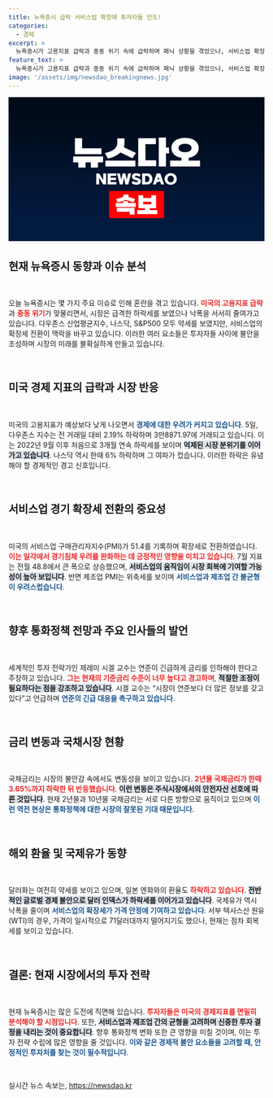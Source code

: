 ```yaml
---
title: 뉴욕증시 급락 서비스업 확장에 투자자들 안도!
categories:
  - 경제
excerpt: >
  뉴욕증시가 고용지표 급락과 중동 위기 속에 급락하며 패닉 상황을 겪었으나, 서비스업 확장 소식에 낙폭을 일부 줄이고 있다. 공포지수는 팬데믹 초기 수준까지 치솟았고, 전문가들은 연준의 긴급 금리 인하를 촉구했다.
feature_text: >
  뉴욕증시가 고용지표 급락과 중동 위기 속에 급락하며 패닉 상황을 겪었으나, 서비스업 확장 소식에 낙폭을 일부 줄이고 있다. 공포지수는 팬데믹 초기 수준까지 치솟았고, 전문가들은 연준의 긴급 금리 인하를 촉구했다.
image: '/assets/img/newsdao_breakingnews.jpg'
---
```


<p><img src="/assets/img/newsdao_breakingnews.jpg" alt="pcversion 속보" /></p>

<h2 data-ke-size="size26">현재 뉴욕증시 동향과 이슈 분석</h2>

<p data-ke-size="size16">&nbsp;</p>

<p>오늘 뉴욕증시는 몇 가지 주요 이슈로 인해 혼란을 겪고 있습니다. <b><span style="color: #ee2323;">미국의 고용지표 급락</span></b>과 <b><span style="color: #ee2323;">중동 위기</span></b>가 맞물리면서, 시장은 급격한 하락세를 보였으나 낙폭을 서서히 줄여가고 있습니다. 다우존스 산업평균지수, 나스닥, S&amp;P500 모두 약세를 보였지만, 서비스업의 확장세 전환이 맥락을 바꾸고 있습니다. 이러한 여러 요소들은 투자자들 사이에 불안을 조성하며 시장의 미래를 불확실하게 만들고 있습니다.</p>

<p data-ke-size="size16">&nbsp;</p>

<h2 data-ke-size="size26">미국 경제 지표의 급락과 시장 반응</h2>

<p data-ke-size="size16">&nbsp;</p>

<p>미국의 고용지표가 예상보다 낮게 나오면서 <b><span style="color: #1a5490;">경제에 대한 우려가 커지고 있습니다</span></b>. 5일, 다우존스 지수는 전 거래일 대비 2.19% 하락하며 3만8871.97에 거래되고 있습니다. 이는 2022년 9월 이후 처음으로 3개월 연속 하락세를 보이며 <b><span style="background-color: #21538527;">억제된 시장 분위기를 이어가고 있습니다</span></b>. 나스닥 역시 한때 6% 하락하며 그 여파가 컸습니다. 이러한 하락은 유념해야 할 경제적인 경고 신호입니다.</p>

<p data-ke-size="size16">&nbsp;</p>

<h2 data-ke-size="size26">서비스업 경기 확장세 전환의 중요성</h2>

<p data-ke-size="size16">&nbsp;</p>

<p>미국의 서비스업 구매관리자지수(PMI)가 51.4를 기록하며 확장세로 전환하였습니다. <b><span style="color: #ee2323;">이는 일각에서 경기침체 우려를 완화하는 데 긍정적인 영향을 미치고 있습니다</span></b>. 7월 지표는 전월 48.8에서 큰 폭으로 상승했으며, <b><span style="background-color: #21538527;">서비스업의 움직임이 시장 회복에 기여할 가능성이 높아 보입니다</span></b>. 반면 제조업 PMI는 위축세를 보이며 <b><span style="color: #1a5490;">서비스업과 제조업 간 불균형이 우려스럽습니다</span></b>.</p>

<p data-ke-size="size16">&nbsp;</p>

<h2 data-ke-size="size26">향후 통화정책 전망과 주요 인사들의 발언</h2>

<p data-ke-size="size16">&nbsp;</p>

<p>세계적인 투자 전략가인 제레미 시겔 교수는 연준이 긴급하게 금리를 인하해야 한다고 주장하고 있습니다. <b><span style="color: #ee2323;">그는 현재의 기준금리 수준이 너무 높다고 경고하며</span></b>, <b><span style="background-color: #21538527;">적절한 조정이 필요하다는 점을 강조하고 있습니다</span></b>. 시겔 교수는 “시장이 연준보다 더 많은 정보를 갖고 있다”고 언급하며 <b><span style="color: #1a5490;">연준의 긴급 대응을 촉구하고 있습니다</span></b>.</p>

<p data-ke-size="size16">&nbsp;</p>

<h2 data-ke-size="size26">금리 변동과 국채시장 현황</h2>

<p data-ke-size="size16">&nbsp;</p>

<p>국채금리는 시장의 불안감 속에서도 변동성을 보이고 있습니다. <b><span style="color: #ee2323;">2년물 국채금리가 한때 3.65%까지 하락한 뒤 반등했습니다</span></b>. <b><span style="background-color: #21538527;">이런 변동은 주식시장에서의 안전자산 선호에 따른 것입니다</span></b>. 현재 2년물과 10년물 국채금리는 서로 다른 방향으로 움직이고 있으며 <b><span style="color: #1a5490;">이런 역전 현상은 통화정책에 대한 시장의 잘못된 기대 때문입니다</span></b>.</p>

<p data-ke-size="size16">&nbsp;</p>

<h2 data-ke-size="size26">해외 환율 및 국제유가 동향</h2>

<p data-ke-size="size16">&nbsp;</p>

<p>달러화는 여전히 약세를 보이고 있으며, 일본 엔화와의 환율도 <b><span style="color: #ee2323;">하락하고 있습니다</span></b>. <b><span style="background-color: #21538527;">전반적인 글로벌 경제 불안으로 달러 인덱스가 하락세를 이어가고 있습니다</span></b>. 국제유가 역시 낙폭을 줄이며 <b><span style="color: #1a5490;">서비스업의 확장세가 가격 안정에 기여하고 있습니다</span></b>. 서부 텍사스산 원유(WTI)의 경우, 가격이 일시적으로 71달러대까지 떨어지기도 했으나, 현재는 점차 회복세를 보이고 있습니다.</p>

<p data-ke-size="size16">&nbsp;</p>

<h2 data-ke-size="size26">결론: 현재 시장에서의 투자 전략</h2>

<p data-ke-size="size16">&nbsp;</p>

<p>현재 뉴욕증시는 많은 도전에 직면해 있습니다. <b><span style="color: #ee2323;">투자자들은 미국의 경제지표를 면밀히 분석해야 할 시점입니다</span></b>. 또한, <b><span style="background-color: #21538527;">서비스업과 제조업 간의 균형을 고려하며 신중한 투자 결정을 내리는 것이 중요합니다</span></b>. 향후 통화정책 변화 또한 큰 영향을 미칠 것이며, 이는 투자 전략 수립에 많은 영향을 줄 것입니다. <b><span style="color: #1a5490;">이와 같은 경제적 불안 요소들을 고려할 때, 안정적인 투자처를 찾는 것이 필수적입니다</span></b>.</p>

<p data-ke-size="size16">&nbsp;</p>
실시간 뉴스 속보는, <a href="https://newsdao.kr" rel="dofollow">https://newsdao.kr</a>



